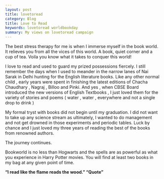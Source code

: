 ```yaml
---
layout: post
title: lovetoread
category: Blog
title: Love to Read
keywords: lovetoread worldbookday
summary: My views on lovetoread campaign
---
```


The best stress therapy for me is when I immerse myself in the book world. It relieves you from all the vices of this world. 
A book, quiet corner and a cup of tea. Voila you know what it takes to conquer this world! 

I love to read and used to guard my prized possessions fiercely. I still remember the days when I used to meander in the narrow 
lanes of Nai Sarak in Delhi hunting for the English literature books. Like any other normal child , early years were spent in 
finishing the latest editions of Chacha Chaudhary , Nagraj , Billoo and Pinki. And yes , when CBSE Board introduced the new 
versions of English Textbooks , I just loved them for the variety of stories and poems ( water , water , everywhere and not a 
single drop to drink )

My formal tryst with books did not begin until my graduation. I did not want to take up any science stream as ultimately, 
I wanted to do management and not get drowned in those experiments and periodic tables. Luck by chance 
and I just loved my three years of reading the best of the books from renowned authors.

The journey continues.

Bookworld is no less than Hogwarts and the spells are as powerful as what you experience in Harry Potter movies.
You will find at least two books in my bag at any given point of time.

**“I read like the flame reads the wood.” “Quote”**
